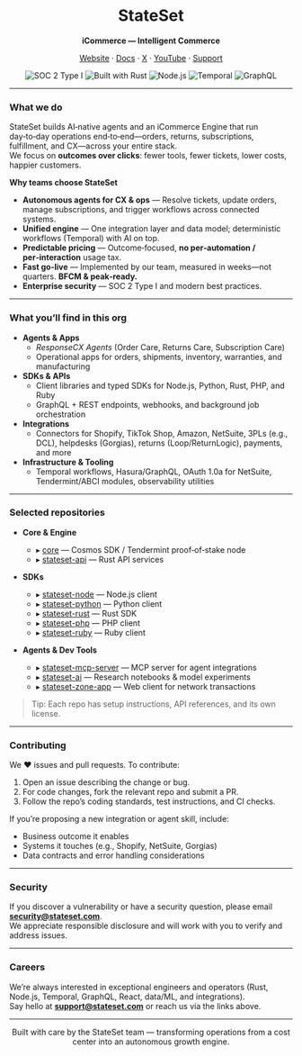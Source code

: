 <!--
  This README appears on https://github.com/stateset
  Update links/logos as needed. Last updated: 2025-08-20
-->

<h1 align="center">StateSet</h1>
<p align="center"><strong>iCommerce — Intelligent Commerce</strong></p>

<p align="center">
  <a href="https://stateset.com">Website</a> ·
  <a href="https://docs.stateset.com">Docs</a> ·
  <a href="https://x.com/stateset">X</a> ·
  <a href="https://www.youtube.com/@StateSetDev">YouTube</a> ·
  <a href="mailto:support@stateset.com">Support</a>
</p>

<p align="center">
  <img alt="SOC 2 Type I" src="https://img.shields.io/badge/SOC%202-Type%20I-2ea44f?label=Security">
  <img alt="Built with Rust" src="https://img.shields.io/badge/Rust-000?logo=rust&logoColor=white">
  <img alt="Node.js" src="https://img.shields.io/badge/Node.js-000?logo=nodedotjs&logoColor=white">
  <img alt="Temporal" src="https://img.shields.io/badge/Temporal-000">
  <img alt="GraphQL" src="https://img.shields.io/badge/GraphQL-000?logo=graphql&logoColor=white">
</p>

---

### What we do

StateSet builds AI‑native agents and an iCommerce Engine that run day‑to‑day operations end‑to‑end—orders, returns, subscriptions, fulfillment, and CX—across your entire stack.  
We focus on **outcomes over clicks**: fewer tools, fewer tickets, lower costs, happier customers.

**Why teams choose StateSet**

- **Autonomous agents for CX & ops** — Resolve tickets, update orders, manage subscriptions, and trigger workflows across connected systems.
- **Unified engine** — One integration layer and data model; deterministic workflows (Temporal) with AI on top.
- **Predictable pricing** — Outcome‑focused, **no per‑automation / per‑interaction** usage tax.
- **Fast go‑live** — Implemented by our team, measured in weeks—not quarters. **BFCM & peak‑ready.**
- **Enterprise security** — SOC 2 Type I and modern best practices.

---

### What you’ll find in this org

- **Agents & Apps**
  - *ResponseCX Agents* (Order Care, Returns Care, Subscription Care)
  - Operational apps for orders, shipments, inventory, warranties, and manufacturing
- **SDKs & APIs**
  - Client libraries and typed SDKs for Node.js, Python, Rust, PHP, and Ruby
  - GraphQL + REST endpoints, webhooks, and background job orchestration
- **Integrations**
  - Connectors for Shopify, TikTok Shop, Amazon, NetSuite, 3PLs (e.g., DCL), helpdesks (Gorgias), returns (Loop/ReturnLogic), payments, and more
- **Infrastructure & Tooling**
  - Temporal workflows, Hasura/GraphQL, OAuth 1.0a for NetSuite, Tendermint/ABCI modules, observability utilities

---

### Selected repositories

- **Core & Engine**
  - ▸ [core](https://github.com/stateset/core) — Cosmos SDK / Tendermint proof‑of‑stake node
  - ▸ [stateset-api](https://github.com/stateset/stateset-api) — Rust API services

- **SDKs**
  - ▸ [stateset-node](https://github.com/stateset/stateset-node) — Node.js client
  - ▸ [stateset-python](https://github.com/stateset/stateset-python) — Python client
  - ▸ [stateset-rust](https://github.com/stateset/stateset-rust) — Rust SDK
  - ▸ [stateset-php](https://github.com/stateset/stateset-php) — PHP client
  - ▸ [stateset-ruby](https://github.com/stateset/stateset-ruby) — Ruby client

- **Agents & Dev Tools**
  - ▸ [stateset-mcp-server](https://github.com/stateset/stateset-mcp-server) — MCP server for agent integrations
  - ▸ [stateset-ai](https://github.com/stateset/stateset-ai) — Research notebooks & model experiments
  - ▸ [stateset-zone-app](https://github.com/stateset/stateset-zone-app) — Web client for network transactions

> Tip: Each repo has setup instructions, API references, and its own license.

---

### Contributing

We ❤️ issues and pull requests. To contribute:

1. Open an issue describing the change or bug.
2. For code changes, fork the relevant repo and submit a PR.
3. Follow the repo’s coding standards, test instructions, and CI checks.

If you’re proposing a new integration or agent skill, include:
- Business outcome it enables
- Systems it touches (e.g., Shopify, NetSuite, Gorgias)
- Data contracts and error handling considerations

---

### Security

If you discover a vulnerability or have a security question, please email **security@stateset.com**.  
We appreciate responsible disclosure and will work with you to verify and address issues.

---

### Careers

We’re always interested in exceptional engineers and operators (Rust, Node.js, Temporal, GraphQL, React, data/ML, and integrations).  
Say hello at **support@stateset.com** or reach us via the links above.

---

<p align="center">Built with care by the StateSet team — transforming operations from a cost center into an autonomous growth engine.</p>
